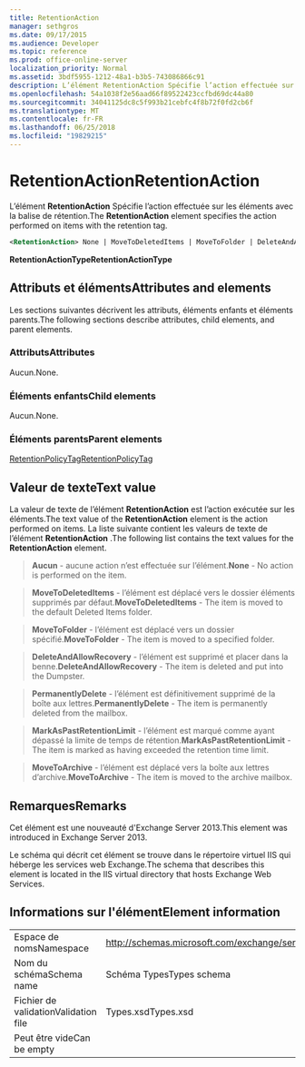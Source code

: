 ```yaml
---
title: RetentionAction
manager: sethgros
ms.date: 09/17/2015
ms.audience: Developer
ms.topic: reference
ms.prod: office-online-server
localization_priority: Normal
ms.assetid: 3bdf5955-1212-48a1-b3b5-743086866c91
description: L’élément RetentionAction Spécifie l’action effectuée sur les éléments avec la balise de rétention.
ms.openlocfilehash: 54a1038f2e56aad66f89522423ccfbd69dc44a80
ms.sourcegitcommit: 34041125dc8c5f993b21cebfc4f8b72f0fd2cb6f
ms.translationtype: MT
ms.contentlocale: fr-FR
ms.lasthandoff: 06/25/2018
ms.locfileid: "19829215"
---
```

# <a name="retentionaction"></a><span data-ttu-id="e212d-103">RetentionAction</span><span class="sxs-lookup"><span data-stu-id="e212d-103">RetentionAction</span></span>

<span data-ttu-id="e212d-104">L’élément **RetentionAction** Spécifie l’action effectuée sur les éléments avec la balise de rétention.</span><span class="sxs-lookup"><span data-stu-id="e212d-104">The **RetentionAction** element specifies the action performed on items with the retention tag.</span></span> 
  
```XML
<RetentionAction> None | MoveToDeletedItems | MoveToFolder | DeleteAndAllowRecovery | PermanentlyDelete | MarkAsPastRetentionLimit | MoveToArchive <RetentionAction>
```

 <span data-ttu-id="e212d-105">**RetentionActionType**</span><span class="sxs-lookup"><span data-stu-id="e212d-105">**RetentionActionType**</span></span>
## <a name="attributes-and-elements"></a><span data-ttu-id="e212d-106">Attributs et éléments</span><span class="sxs-lookup"><span data-stu-id="e212d-106">Attributes and elements</span></span>

<span data-ttu-id="e212d-107">Les sections suivantes décrivent les attributs, éléments enfants et éléments parents.</span><span class="sxs-lookup"><span data-stu-id="e212d-107">The following sections describe attributes, child elements, and parent elements.</span></span>
  
### <a name="attributes"></a><span data-ttu-id="e212d-108">Attributs</span><span class="sxs-lookup"><span data-stu-id="e212d-108">Attributes</span></span>

<span data-ttu-id="e212d-109">Aucun.</span><span class="sxs-lookup"><span data-stu-id="e212d-109">None.</span></span>
  
### <a name="child-elements"></a><span data-ttu-id="e212d-110">Éléments enfants</span><span class="sxs-lookup"><span data-stu-id="e212d-110">Child elements</span></span>

<span data-ttu-id="e212d-111">Aucun.</span><span class="sxs-lookup"><span data-stu-id="e212d-111">None.</span></span>
  
### <a name="parent-elements"></a><span data-ttu-id="e212d-112">Éléments parents</span><span class="sxs-lookup"><span data-stu-id="e212d-112">Parent elements</span></span>

[<span data-ttu-id="e212d-113">RetentionPolicyTag</span><span class="sxs-lookup"><span data-stu-id="e212d-113">RetentionPolicyTag</span></span>](retentionpolicytag.md)
  
## <a name="text-value"></a><span data-ttu-id="e212d-114">Valeur de texte</span><span class="sxs-lookup"><span data-stu-id="e212d-114">Text value</span></span>

<span data-ttu-id="e212d-115">La valeur de texte de l’élément **RetentionAction** est l’action exécutée sur les éléments.</span><span class="sxs-lookup"><span data-stu-id="e212d-115">The text value of the **RetentionAction** element is the action performed on items.</span></span> <span data-ttu-id="e212d-116">La liste suivante contient les valeurs de texte de l’élément **RetentionAction** .</span><span class="sxs-lookup"><span data-stu-id="e212d-116">The following list contains the text values for the **RetentionAction** element.</span></span> 
  
> <span data-ttu-id="e212d-117">**Aucun** - aucune action n’est effectuée sur l’élément.</span><span class="sxs-lookup"><span data-stu-id="e212d-117">**None** - No action is performed on the item.</span></span> 
    
> <span data-ttu-id="e212d-118">**MoveToDeletedItems** - l’élément est déplacé vers le dossier éléments supprimés par défaut.</span><span class="sxs-lookup"><span data-stu-id="e212d-118">**MoveToDeletedItems** - The item is moved to the default Deleted Items folder.</span></span> 
    
> <span data-ttu-id="e212d-119">**MoveToFolder** - l’élément est déplacé vers un dossier spécifié.</span><span class="sxs-lookup"><span data-stu-id="e212d-119">**MoveToFolder** - The item is moved to a specified folder.</span></span> 
    
> <span data-ttu-id="e212d-120">**DeleteAndAllowRecovery** - l’élément est supprimé et placer dans la benne.</span><span class="sxs-lookup"><span data-stu-id="e212d-120">**DeleteAndAllowRecovery** - The item is deleted and put into the Dumpster.</span></span> 
    
> <span data-ttu-id="e212d-121">**PermanentlyDelete** - l’élément est définitivement supprimé de la boîte aux lettres.</span><span class="sxs-lookup"><span data-stu-id="e212d-121">**PermanentlyDelete** - The item is permanently deleted from the mailbox.</span></span> 
    
> <span data-ttu-id="e212d-122">**MarkAsPastRetentionLimit** - l’élément est marqué comme ayant dépassé la limite de temps de rétention.</span><span class="sxs-lookup"><span data-stu-id="e212d-122">**MarkAsPastRetentionLimit** - The item is marked as having exceeded the retention time limit.</span></span> 
    
> <span data-ttu-id="e212d-123">**MoveToArchive** - l’élément est déplacé vers la boîte aux lettres d’archive.</span><span class="sxs-lookup"><span data-stu-id="e212d-123">**MoveToArchive** - The item is moved to the archive mailbox.</span></span> 
    
## <a name="remarks"></a><span data-ttu-id="e212d-124">Remarques</span><span class="sxs-lookup"><span data-stu-id="e212d-124">Remarks</span></span>

<span data-ttu-id="e212d-125">Cet élément est une nouveauté d'Exchange Server 2013.</span><span class="sxs-lookup"><span data-stu-id="e212d-125">This element was introduced in Exchange Server 2013.</span></span>
  
<span data-ttu-id="e212d-126">Le schéma qui décrit cet élément se trouve dans le répertoire virtuel IIS qui héberge les services web Exchange.</span><span class="sxs-lookup"><span data-stu-id="e212d-126">The schema that describes this element is located in the IIS virtual directory that hosts Exchange Web Services.</span></span>
  
## <a name="element-information"></a><span data-ttu-id="e212d-127">Informations sur l'élément</span><span class="sxs-lookup"><span data-stu-id="e212d-127">Element information</span></span>

|||
|:-----|:-----|
|<span data-ttu-id="e212d-128">Espace de noms</span><span class="sxs-lookup"><span data-stu-id="e212d-128">Namespace</span></span>  <br/> |http://schemas.microsoft.com/exchange/services/2006/types  <br/> |
|<span data-ttu-id="e212d-129">Nom du schéma</span><span class="sxs-lookup"><span data-stu-id="e212d-129">Schema name</span></span>  <br/> |<span data-ttu-id="e212d-130">Schéma Types</span><span class="sxs-lookup"><span data-stu-id="e212d-130">Types schema</span></span>  <br/> |
|<span data-ttu-id="e212d-131">Fichier de validation</span><span class="sxs-lookup"><span data-stu-id="e212d-131">Validation file</span></span>  <br/> |<span data-ttu-id="e212d-132">Types.xsd</span><span class="sxs-lookup"><span data-stu-id="e212d-132">Types.xsd</span></span>  <br/> |
|<span data-ttu-id="e212d-133">Peut être vide</span><span class="sxs-lookup"><span data-stu-id="e212d-133">Can be empty</span></span>  <br/> ||
   

